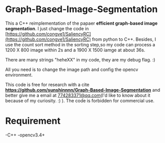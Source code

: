 # Graph-Based-Image-Segmentation
This a C++ reimplementation of the papaer **efficient graph-based image segmentation**. I just change the code in [https://github.com/congve1/SaliencyRC](https://github.com/congve1/SaliencyRC) from python to C++. Besides, I use the count sort method in the sorting step,so my code can process a 1200 X 800 image within 2s and a 1900 X 1500 iamge at about 36s. 

There are many strings "heheXX" in my code, they are my debug flag.  :)

All you need is to change the image path and config the opencv environment.

This code is free for research with a cite **https://github.com/sunshinnnn/Graph-Based-Image-Segmentation** and better give me a email at 774283371@qq.com(I'd like to know about it because of my curiosity. :)    ).
The code is forbidden for commercial use.

# Requirement
-C++
-opencv3.4+
